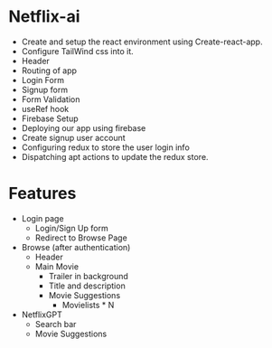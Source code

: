 # Netflix-ai

- Create and setup the react environment using Create-react-app.
- Configure TailWind css into it.
- Header
- Routing of app
- Login Form
- Signup form
- Form Validation
- useRef hook
- Firebase Setup
- Deploying our app using firebase
- Create signup user account
- Configuring redux to store the user login info
- Dispatching apt actions to update the redux store.

# Features

- Login page
  - Login/Sign Up form
  - Redirect to Browse Page
- Browse (after authentication)
  - Header
  - Main Movie
    - Trailer in background
    - Title and description
    - Movie Suggestions
      - Movielists \* N
- NetflixGPT
  - Search bar
  - Movie Suggestions
